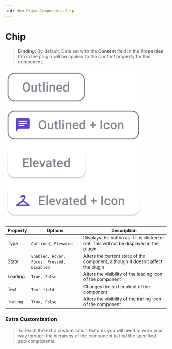 ```yaml
---
uid: Uno.Figma.Components.Chip
---
```


# Chip

> **Binding:** By default, Data set with the **Content** field in the **Properties** tab in the plugin will be applied to the *Content* property for this component.

![chip](./images/chip.png)

| Property | Options                                    | Description                                                  |
| -------- | ------------------------------------------ | ------------------------------------------------------------ |
| Type     | `Outlined, Elevated`                       | Displays the button as if it is clicked or not. This will not be displayed in the plugin |
| State    | `Enabled, Hover, Focus, Pressed, Disabled` | Alters the current state of the component, although it doesn't affect the plugin |
| Leading  | `True, False`                              | Alters the visibility of the leading icon of the component |
| Text     | `Text field`                               | Changes the text content of the component           |
| Trailing | `True, False`                              | Alters the visibility of the trailing icon of the component |

### Extra Customization

> To reach the extra customization features you will need to work your way through the hierarchy of the component to find the specified sub-components.  